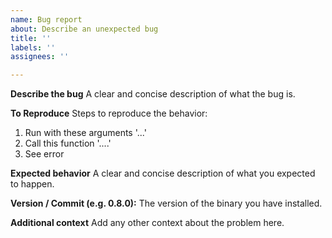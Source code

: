 ```yaml
---
name: Bug report
about: Describe an unexpected bug
title: ''
labels: ''
assignees: ''

---
```


**Describe the bug**
A clear and concise description of what the bug is.

**To Reproduce**
Steps to reproduce the behavior:
1. Run with these arguments '...'
2. Call this function '....'
3. See error

**Expected behavior**
A clear and concise description of what you expected to happen.

**Version / Commit (e.g. 0.8.0):**
The version of the binary you have installed.

**Additional context**
Add any other context about the problem here.
